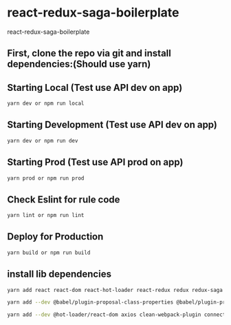 # react-redux-saga-boilerplate
react-redux-saga-boilerplate


## First, clone the repo via git and install dependencies:(Should use yarn)

## Starting Local (Test use API dev on app)

```bash
yarn dev or npm run local
```


## Starting Development (Test use API dev on app)

```bash
yarn dev or npm run dev
```

## Starting Prod (Test use API prod on app)


```bash
yarn prod or npm run prod
```

## Check Eslint for rule code
```bash
yarn lint or npm run lint
```

## Deploy for Production

```bash
yarn build or npm run build
```

## install lib dependencies

```bash 
yarn add react react-dom react-hot-loader react-redux redux redux-saga reselect history immutable @material-ui/core
```

```bash dev babel
yarn add --dev @babel/plugin-proposal-class-properties @babel/plugin-proposal-decorators @babel/plugin-proposal-do-expressions @babel/plugin-proposal-export-default-from @babel/plugin-proposal-export-namespace-from @babel/plugin-proposal-function-bind @babel/plugin-proposal-function-sent @babel/plugin-proposal-json-strings @babel/plugin-proposal-logical-assignment-operators @babel/plugin-proposal-nullish-coalescing-operator @babel/plugin-proposal-numeric-separator @babel/plugin-proposal-optional-chaining @babel/plugin-proposal-pipeline-operator @babel/plugin-proposal-throw-expressions @babel/plugin-syntax-dynamic-import @babel/plugin-syntax-import-meta @babel/plugin-transform-react-constant-elements @babel/plugin-transform-react-inline-elements @babel/preset-env @babel/preset-react @babel/register babel-core babel-eslint babel-jest babel-plugin-dev-expression babel-plugin-transform-react-remove-prop-types babel-preset-es2015 babel-loader
```

```bash dev other lib
yarn add --dev @hot-loader/react-dom axios clean-webpack-plugin connected-react-router cross-env css-loader dotenv-webpack enzyme enzyme-adapter-react-16 eslint eslint-config-airbnb eslint-config-prettier eslint-formatter-pretty eslint-import-resolver-webpack eslint-plugin-compat eslint-plugin-import eslint-plugin-jsx-a11y eslint-plugin-prettier eslint-plugin-promise eslint-plugin-react file-loader i18next i18next-browser-languagedetector i18next-http-backend identity-obj-proxy jest jest-cli lint-staged lodash mini-css-extract-plugin moment node-sass optimize-css-assets-webpack-plugin prettier progress-bar-webpack-plugin react-i18next react-router react-router-dom redux-devtools-extension redux-immutable redux-mock-store rimraf sass-loader style-loader terser-webpack-plugin url-loader webpack webpack-bundle-analyzer webpack-cli webpack-dev-server html-webpack-plugin html-loader
```